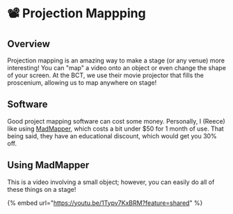 # 📽️ Projection Mappping

## Overview

Projection mapping is an amazing way to make a stage (or any venue) more interesting! You can "map" a video onto an object or even change the shape of your screen. At the BCT, we use their movie projector that fills the proscenium, allowing us to map anywhere on stage!

## Software

Good project mapping software can cost some money. Personally, I (Reece) like using [MadMapper](https://madmapper.com/madmapper/software), which costs a bit under $50 for 1 month of use. That being said, they have an educational discount, which would get you 30% off.

## Using MadMapper

This is a video involving a small object; however, you can easily do all of these things on a stage!

{% embed url="https://youtu.be/1Typv7KxBRM?feature=shared" %}
